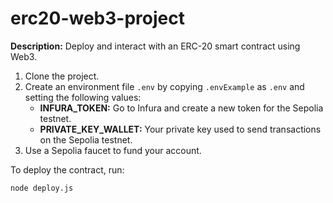 # erc20-web3-project

**Description:** Deploy and interact with an ERC-20 smart contract using Web3.

1. Clone the project.
2. Create an environment file `.env` by copying `.envExample` as `.env` and setting the following values:
   - **INFURA_TOKEN:** Go to Infura and create a new token for the Sepolia testnet.
   - **PRIVATE_KEY_WALLET:** Your private key used to send transactions on the Sepolia testnet.
3. Use a Sepolia faucet to fund your account.

To deploy the contract, run:

```bash
node deploy.js
